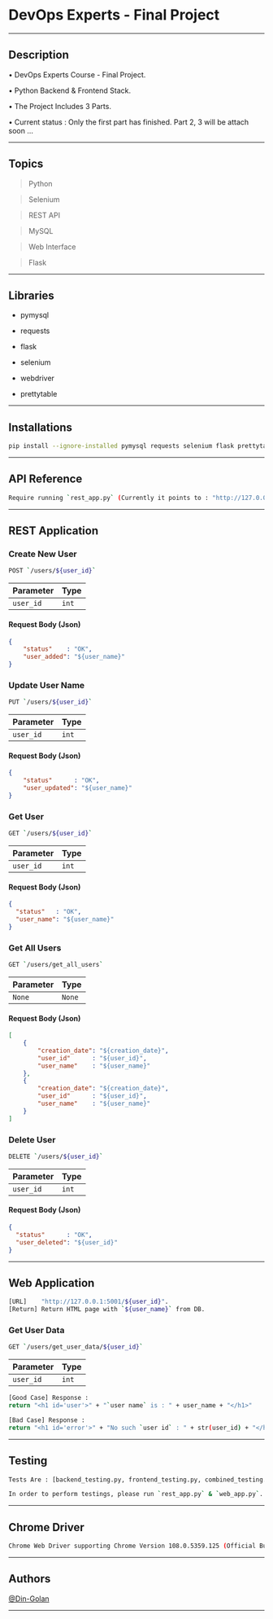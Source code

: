 # DevOps Experts - Final Project #

---

## Description ##
• DevOps Experts Course - Final Project.

• Python Backend & Frontend Stack.

• The Project Includes 3 Parts.

• Current status : Only the first part has finished. Part 2, 3 will be attach soon ...

---

## Topics ##
> Python

> Selenium

> REST API

> MySQL

> Web Interface

> Flask

---

## Libraries ##
- pymysql

- requests

- flask

- selenium

- webdriver

- prettytable

---

## Installations ##
```bash
pip install --ignore-installed pymysql requests selenium flask prettytable
```

---

## API Reference ##
```bash  
Require running `rest_app.py` (Currently it points to : "http://127.0.0.1:5000/${user_id}").
```

---

## REST Application ##

### Create New User ###
```bash  
POST `/users/${user_id}`
```
| Parameter | Type  | 
|:----------|:------|
| `user_id` | `int` |

#### Request Body (Json) ####
```json  
{
    "status"    : "OK",
    "user_added": "${user_name}"
}
```

### Update User Name ###
```bash  
PUT `/users/${user_id}`
```
| Parameter | Type  | 
|:----------|:------|
| `user_id` | `int` | 

#### Request Body (Json) ####
```json  
{
    "status"      : "OK",
    "user_updated": "${user_name}"
}
```

### Get User ###
```bash
GET `/users/${user_id}`
```
| Parameter | Type  |
|:----------|:------|
| `user_id` | `int` |

#### Request Body (Json) ####
```json  
{
  "status"   : "OK",
  "user_name": "${user_name}"
} 
```

### Get All Users ###
```bash
GET `/users/get_all_users`
```
| Parameter |  Type  |
|:----------|:-------|
|   `None`  | `None` |

#### Request Body (Json) ####
```json  
[
    {
        "creation_date": "${creation_date}",
        "user_id"      : "${user_id}",
        "user_name"    : "${user_name}"
    },
    {
        "creation_date": "${creation_date}",
        "user_id"      : "${user_id}",
        "user_name"    : "${user_name}"
    }
] 
```

### Delete User ###
```bash
DELETE `/users/${user_id}`
```
| Parameter | Type  |
|:----------|:------|
| `user_id` | `int` |

#### Request Body (Json) ####
```json  
{
  "status"      : "OK",
  "user_deleted": "${user_id}"
} 
```

---

## Web Application ##
```bash
[URL]    "http://127.0.0.1:5001/${user_id}".
[Return] Return HTML page with `${user_name}` from DB.
```

### Get User Data ###
```bash
GET `/users/get_user_data/${user_id}`
```
| Parameter | Type  |
|:----------|:------|
| `user_id` | `int` |

```bash
[Good Case] Response : 
return "<h1 id='user'>" + "`user name` is : " + user_name + "</h1>"

[Bad Case] Response :
return "<h1 id='error'>" + "No such `user id` : " + str(user_id) + "</h1>"
```

---

## Testing ##
```bash
Tests Are : [backend_testing.py, frontend_testing.py, combined_testing.py].
```

```bash
In order to perform testings, please run `rest_app.py` & `web_app.py`.
```

---

## Chrome Driver ##
```bash
Chrome Web Driver supporting Chrome Version 108.0.5359.125 (Official Build) (64-bit).
```

---

## Authors ##
[@Din-Golan](https://www.github.com/DinGolan)

---
